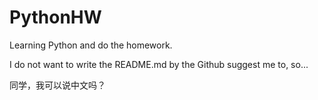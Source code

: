 PythonHW
========

Learning Python and do the homework.

I do not want to write the README.md by the Github suggest me to, so...

同学，我可以说中文吗？
